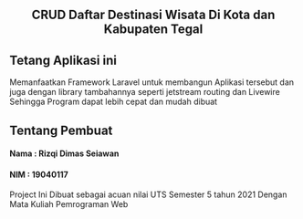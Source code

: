<h2 align="center">CRUD Daftar Destinasi Wisata Di Kota dan Kabupaten Tegal</h2>

## Tetang Aplikasi ini

Memanfaatkan Framework Laravel untuk membangun Aplikasi tersebut dan juga dengan library tambahannya seperti jetstream routing dan Livewire
Sehingga Program dapat lebih cepat dan mudah dibuat

## Tentang Pembuat
<h4>Nama : Rizqi Dimas Seiawan </h4>
<h4> NIM : 19040117 </h4>

Project Ini Dibuat sebagai acuan nilai UTS Semester 5 tahun 2021
Dengan Mata Kuliah Pemrograman Web
